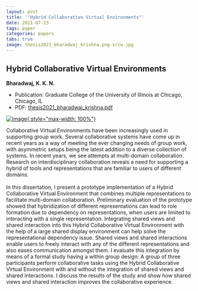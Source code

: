 ```yaml
---
layout: post
title: '"Hybrid Collaborative Virtual Environments"'
date: 2021-07-23
tags: paper
categories: papers
tabs: true
image: thesis2021_bharadwaj_krishna.png-srcw.jpg
---
```


## Hybrid Collaborative Virtual Environments
**Bharadwaj, K. K. N.**
- Publication: Graduate College of the University of Illinois at Chicago, Chicago, IL
- PDF: [thesis2021_bharadwaj_krishna.pdf](/documents/thesis2021_bharadwaj_krishna.pdf)


[![image](https://www.evl.uic.edu/output/originals/thesis2021_bharadwaj_krishna.png-srcw.jpg){:style="max-width: 100%"}](https://www.evl.uic.edu/output/originals/thesis2021_bharadwaj_krishna.png-srcw.jpg)

Collaborative Virtual Environments have been increasingly used in supporting group work. Several collaborative systems have come up in recent years as a way of meeting the ever changing needs of group work, with asymmetric setups being the latest addition to a diverse collection of systems. In recent years, we see attempts at multi-domain collaboration. Research on interdisciplinary collaboration reveals a need for supporting a hybrid of tools and representations that are familiar to users of different domains.<br><br>
In this dissertation, I present a prototype implementation of a Hybrid Collaborative Virtual Environment that combines multiple representations to facilitate multi-domain collaboration. Preliminary evaluation of the prototype showed that hybridization of different representations can lead to role formation due to dependency on representations, when users are limited to interacting with a single representation. Integrating shared views and shared interaction into this Hybrid Collaborative Virtual Environment with the help of a large shared display environment can help solve the representational dependency issue. Shared views and shared interactions
enable users to freely interact with any of the different representations and also eases communication amongst them. I evaluate this integration by means of a formal study having a within group design: A group of three participants perform collaborative tasks using the Hybrid Collaborative Virtual Environment with and without the integration of shared views and shared interactions. I discuss the results of the study and show how shared views and shared interaction improves the collaborative experience.
